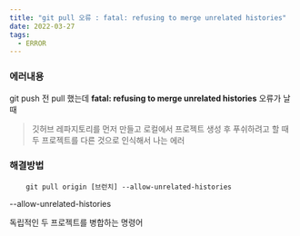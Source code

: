 ```yaml
---
title: "git pull 오류 : fatal: refusing to merge unrelated histories"
date: 2022-03-27
tags:
  - ERROR
---
```


### 에러내용

git push 전 pull 했는데 **fatal: refusing to merge unrelated histories** 오류가 날 때

> 깃허브 레파지토리를 먼저 만들고 로컬에서 프로젝트 생성 후 푸쉬하려고 할 때 두 프로젝트를 다른 것으로 인식해서 나는 에러

### 해결방법

```
    git pull origin [브런치] --allow-unrelated-histories
```

--allow-unrelated-histories

독립적인 두 프로젝트를 병합하는 명령어
